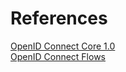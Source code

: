# References
<a href="http://openid.net/specs/openid-connect-core-1_0.html" target="_blank">OpenID Connect Core 1.0</a><br/>
<a href="https://www.scottbrady91.com/OpenID-Connect/OpenID-Connect-Flows" target="_blank">OpenID Connect Flows</a>
